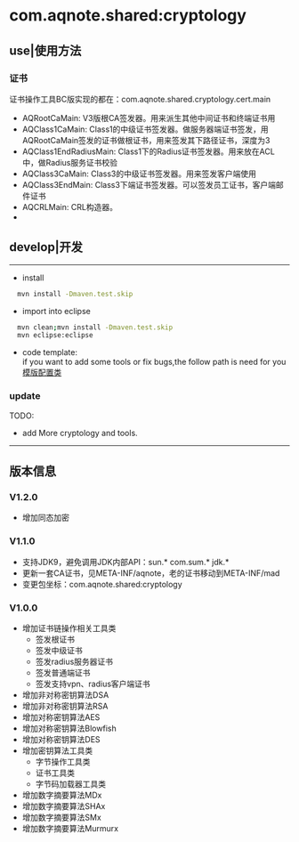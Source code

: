 # com.aqnote.shared:cryptology

## use|使用方法

### 证书
证书操作工具BC版实现的都在：com.aqnote.shared.cryptology.cert.main
- AQRootCaMain: V3版根CA签发器。用来派生其他中间证书和终端证书用
- AQClass1CaMain: Class1的中级证书签发器。做服务器端证书签发，用AQRootCaMain签发的证书做根证书，用来签发其下路径证书，深度为3
- AQClass1EndRadiusMain: Class1下的Radius证书签发器。用来放在ACL中，做Radius服务证书校验
- AQClass3CaMain: Class3的中级证书签发器。用来签发客户端使用
- AQClass3EndMain: Class3下端证书签发器。可以签发员工证书，客户端邮件证书
- AQCRLMain: CRL构造器。
- 


## develop|开发
-------------------------------------------------------------

- install  
```bash
  mvn install -Dmaven.test.skip
```
- import into eclipse  
```bash
  mvn clean;mvn install -Dmaven.test.skip  
  mvn eclipse:eclipse
```

- code template:  
 if you want to add some tools or fix bugs,the follow path is need for you  
 [模版配置类](https://github.com/aqnotecom/java.codestyle/tree/master/eclipse/templates)

### update

TODO:

- add More cryptology and tools.

----------------------------------------

## 版本信息

### V1.2.0
- 增加同态加密

### V1.1.0
- 支持JDK9，避免调用JDK内部API：sun.* com.sum.* jdk.*
- 更新一套CA证书，见META-INF/aqnote，老的证书移动到META-INF/mad
- 变更包坐标：com.aqnote.shared:cryptology

### V1.0.0
- 增加证书链操作相关工具类
  - 签发根证书
  - 签发中级证书
  - 签发radius服务器证书
  - 签发普通端证书
  - 签发支持vpn、radius客户端证书
- 增加非对称密钥算法DSA
- 增加非对称密钥算法RSA
- 增加对称密钥算法AES
- 增加对称密钥算法Blowfish
- 增加对称密钥算法DES
- 增加密钥算法工具类
  - 字节操作工具类
  - 证书工具类
  - 字节码加载器工具类
- 增加数字摘要算法MDx
- 增加数字摘要算法SHAx
- 增加数字摘要算法SMx
- 增加数字摘要算法Murmurx
